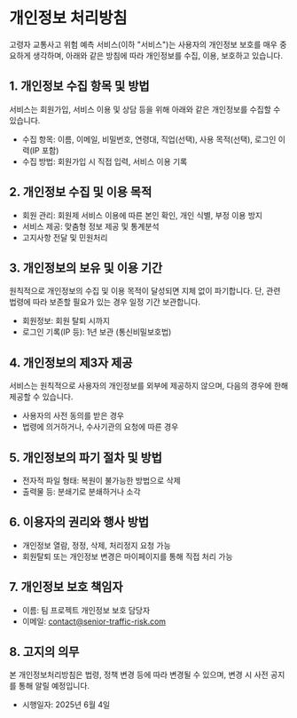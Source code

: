 # 개인정보 처리방침

고령자 교통사고 위험 예측 서비스(이하 "서비스")는 사용자의 개인정보 보호를 매우 중요하게 생각하며, 아래와 같은 방침에 따라 개인정보를 수집, 이용, 보호하고 있습니다.

## 1. 개인정보 수집 항목 및 방법

서비스는 회원가입, 서비스 이용 및 상담 등을 위해 아래와 같은 개인정보를 수집할 수 있습니다.

- 수집 항목: 이름, 이메일, 비밀번호, 연령대, 직업(선택), 사용 목적(선택), 로그인 이력(IP 포함)
- 수집 방법: 회원가입 시 직접 입력, 서비스 이용 기록

## 2. 개인정보 수집 및 이용 목적

- 회원 관리: 회원제 서비스 이용에 따른 본인 확인, 개인 식별, 부정 이용 방지
- 서비스 제공: 맞춤형 정보 제공 및 통계분석
- 고지사항 전달 및 민원처리

## 3. 개인정보의 보유 및 이용 기간

원칙적으로 개인정보의 수집 및 이용 목적이 달성되면 지체 없이 파기합니다. 단, 관련 법령에 따라 보존할 필요가 있는 경우 일정 기간 보관합니다.

- 회원정보: 회원 탈퇴 시까지
- 로그인 기록(IP 등): 1년 보관 (통신비밀보호법)

## 4. 개인정보의 제3자 제공

서비스는 원칙적으로 사용자의 개인정보를 외부에 제공하지 않으며, 다음의 경우에 한해 제공할 수 있습니다.

- 사용자의 사전 동의를 받은 경우
- 법령에 의거하거나, 수사기관의 요청에 따른 경우

## 5. 개인정보의 파기 절차 및 방법

- 전자적 파일 형태: 복원이 불가능한 방법으로 삭제
- 출력물 등: 분쇄기로 분쇄하거나 소각

## 6. 이용자의 권리와 행사 방법

- 개인정보 열람, 정정, 삭제, 처리정지 요청 가능
- 회원탈퇴 또는 개인정보 변경은 마이페이지를 통해 직접 처리 가능

## 7. 개인정보 보호 책임자

- 이름: 팀 프로젝트 개인정보 보호 담당자
- 이메일: contact@senior-traffic-risk.com

## 8. 고지의 의무

본 개인정보처리방침은 법령, 정책 변경 등에 따라 변경될 수 있으며, 변경 시 사전 공지를 통해 알릴 예정입니다.

- 시행일자: 2025년 6월 4일
